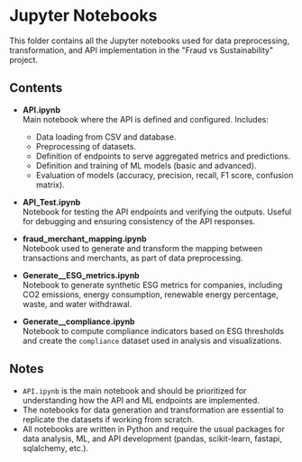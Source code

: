 # Jupyter Notebooks

This folder contains all the Jupyter notebooks used for data preprocessing, transformation, and API implementation in the "Fraud vs Sustainability" project.

## Contents

- **API.ipynb**  
  Main notebook where the API is defined and configured. Includes:
  - Data loading from CSV and database.
  - Preprocessing of datasets.
  - Definition of endpoints to serve aggregated metrics and predictions.
  - Definition and training of ML models (basic and advanced).
  - Evaluation of models (accuracy, precision, recall, F1 score, confusion matrix).

- **API_Test.ipynb**  
  Notebook for testing the API endpoints and verifying the outputs. Useful for debugging and ensuring consistency of the API responses.

- **fraud_merchant_mapping.ipynb**  
  Notebook used to generate and transform the mapping between transactions and merchants, as part of data preprocessing.

- **Generate__ESG_metrics.ipynb**  
  Notebook to generate synthetic ESG metrics for companies, including CO2 emissions, energy consumption, renewable energy percentage, waste, and water withdrawal.

- **Generate__compliance.ipynb**  
  Notebook to compute compliance indicators based on ESG thresholds and create the `compliance` dataset used in analysis and visualizations.

## Notes

- `API.ipynb` is the main notebook and should be prioritized for understanding how the API and ML endpoints are implemented.
- The notebooks for data generation and transformation are essential to replicate the datasets if working from scratch.
- All notebooks are written in Python and require the usual packages for data analysis, ML, and API development (pandas, scikit-learn, fastapi, sqlalchemy, etc.).
